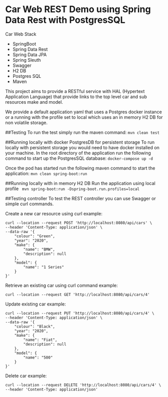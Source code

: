 # Car Web REST Demo using Spring Data Rest with PostgresSQL 
Car Web Stack
* SpringBoot
* Spring Data Rest
* Spring Data JPA
* Spring Sleuth
* Swagger
* H2 DB
* Postgres SQL
* Maven

This project aims to provide a RESTful service with HAL (Hypertext Application Language) that provide links 
to the top level car and sub resources make and model. 

We provide a default application yaml that uses a Postgres docker instance or a running with the profile set
to local which uses an in memory H2 DB for non volatile storage.


##Testing
To run the test simply run the maven command:
```mvn clean test```

##Running locally with docker PostgresDB for persistent storage
To run locally with persistent storage you would need to have docker installed on your machine.
In the root directory of the application run the following command to start up the PostgresSQL database:
```docker-compose up -d```

Once the pod has started run the following maven command to start the application:
```mvn clean spring-boot:run```

##Running locally with in memory H2 DB
Run the application using local profile
```` mvn spring-boot:run -Dspring-boot.run.profiles=local````

##Testing controller
To test the REST controller you can use Swagger or simple curl commands.

Create a new car resource using curl example:
````$xslt
curl --location --request POST 'http://localhost:8080/api/cars' \
--header 'Content-Type: application/json' \
--data-raw '{
	"colour": "Green",
    "year": "2020",
    "make": {
        "name": "BMW",
        "description": null
    },
    "model": {
        "name": "1 Series"
    }
}'
````

Retrieve an existing car using curl command example:

````curl --location --request GET 'http://localhost:8080/api/cars/4'````

Update existing car example:
````$xslt
curl --location --request PUT 'http://localhost:8080/api/cars/4' \
--header 'Content-Type: application/json' \
--data-raw '{
	"colour": "Black",
    "year": "2020",
    "make": {
        "name": "Fiat",
        "description": null
    },
    "model": {
        "name": "500"
    }
}'
````


Delete car example:
```
curl --location --request DELETE 'http://localhost:8080/api/cars/4' \
--header 'Content-Type: application/json' 
```
